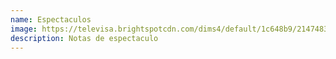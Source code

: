 ```yaml
---
name: Espectaculos
image: https://televisa.brightspotcdn.com/dims4/default/1c648b9/2147483647/strip/true/crop/1080x608+0+94/resize/1200x675!/quality/90/?url=https%3A%2F%2Ftelevisa-brightspot.s3.amazonaws.com%2Fapi%2F5d%2F7b%2F0bdbf7b24575bb01e9434129710b%2Fph-espectaculos.png
description: N﻿otas de espectaculo
---
```

